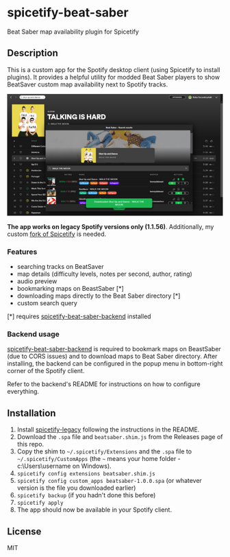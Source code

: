 # spicetify-beat-saber
Beat Saber map availability plugin for Spicetify

## Description

This is a custom app for the Spotify desktop client (using Spicetify to install plugins). It provides a helpful utility for modded Beat Saber players to show BeatSaver custom map availability next to Spotify tracks.

![Screenshot](.github/screenshot.png)

**The app works on legacy Spotify versions only (1.1.56)**. Additionally, my custom [fork of Spicetify](https://github.com/kuba2k2/spicetify-legacy) is needed.

### Features
- searching tracks on BeatSaver
- map details (difficulty levels, notes per second, author, rating)
- audio preview
- bookmarking maps on BeastSaber [*]
- downloading maps directly to the Beat Saber directory [*]
- custom search query

[*] requires [spicetify-beat-saber-backend](https://github.com/kuba2k2/spicetify-beat-saber-backend) installed

### Backend usage
[spicetify-beat-saber-backend](https://github.com/kuba2k2/spicetify-beat-saber-backend) is required to bookmark maps on BeastSaber (due to CORS issues) and to download maps to Beat Saber directory. After installing, the backend can be configured in the popup menu in bottom-right corner of the Spotify client.

Refer to the backend's README for instructions on how to configure everything.

## Installation
1. Install [spicetify-legacy](https://github.com/kuba2k2/spicetify-legacy) following the instructions in the README.
2. Download the `.spa` file and `beatsaber.shim.js` from the Releases page of this repo.
3. Copy the shim to `~/.spicetify/Extensions` and the `.spa` file to `~/.spicetify/CustomApps` (the `~` means your home folder - c:\Users\username on Windows).
4. `spicetify config extensions beatsaber.shim.js`
5. `spicetify config custom_apps beatsaber-1.0.0.spa` (or whatever version is the file you downloaded earlier)
6. `spicetify backup` (if you hadn't done this before)
7. `spicetify apply`
8. The app should now be available in your Spotify client.

## License
MIT

